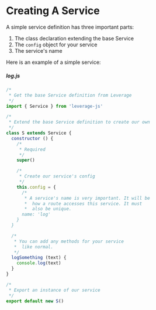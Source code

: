 Creating A Service
==================

A simple service definition has three important parts:

1. The class declaration extending the base Service
2. The `config` object for your service
3. The service's name

Here is an example of a simple service:

##### log.js
```js
/*
 * Get the base Service definition from Leverage
 */
import { Service } from 'leverage-js'

/*
 * Extend the base Service definition to create our own
 */
class S extends Service {
  constructor () {
    /*
     * Required
     */
    super()

    /*
     * Create our service's config
     */
    this.config = {
      /*
       * A service's name is very important. It will be
       *  how a route accesses this service. It must
       *  also be unique.
      name: 'log'
    }
  }

  /*
   * You can add any methods for your service
   *  like normal.
   */
  logSomething (text) {
    console.log(text)
  }
}

/*
 * Export an instance of our service
 */
export default new S()
```

